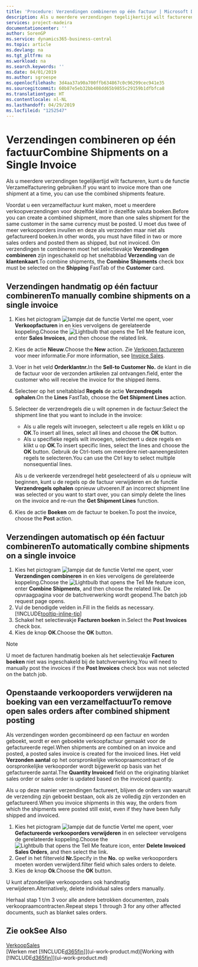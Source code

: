 ```yaml
---
title: 'Procedure: Verzendingen combineren op één factuur | Microsoft Docs'
description: Als u meerdere verzendingen tegelijkertijd wilt factureren, kunt u de functie Verzamelfacturering gebruiken.
services: project-madeira
documentationcenter: ''
author: SorenGP
ms.service: dynamics365-business-central
ms.topic: article
ms.devlang: na
ms.tgt_pltfrm: na
ms.workload: na
ms.search.keywords: ''
ms.date: 04/01/2019
ms.author: sgroespe
ms.openlocfilehash: 3d4aa37a90a700ffb634867c0c96299cec941e35
ms.sourcegitcommit: 60b87e5eb32bb408dd65b9855c29159b1dfbfca8
ms.translationtype: HT
ms.contentlocale: nl-NL
ms.lasthandoff: 04/29/2019
ms.locfileid: "1252547"
---
```

# <a name="combine-shipments-on-a-single-invoice"></a><span data-ttu-id="04bd4-103">Verzendingen combineren op één factuur</span><span class="sxs-lookup"><span data-stu-id="04bd4-103">Combine Shipments on a Single Invoice</span></span>
<span data-ttu-id="04bd4-104">Als u meerdere verzendingen tegelijkertijd wilt factureren, kunt u de functie Verzamelfacturering gebruiken.</span><span class="sxs-lookup"><span data-stu-id="04bd4-104">If you want to invoice more than one shipment at a time, you can use the combined shipments feature.</span></span>  

 <span data-ttu-id="04bd4-105">Voordat u een verzamelfactuur kunt maken, moet u meerdere verkoopverzendingen voor dezelfde klant in dezelfde valuta boeken.</span><span class="sxs-lookup"><span data-stu-id="04bd4-105">Before you can create a combined shipment, more than one sales shipment for the same customer in the same currency must be posted.</span></span> <span data-ttu-id="04bd4-106">U moet dus twee of meer verkooporders invullen en deze als verzonden maar niet als gefactureerd boeken.</span><span class="sxs-lookup"><span data-stu-id="04bd4-106">In other words, you must have filled in two or more sales orders and posted them as shipped, but not invoiced.</span></span> <span data-ttu-id="04bd4-107">Om verzendingen te combineren moet het selectievakje **Verzendingen combineren** zijn ingeschakeld op het sneltabblad **Verzending** van de **klantenkaart**.</span><span class="sxs-lookup"><span data-stu-id="04bd4-107">To combine shipments, the **Combine Shipments** check box must be selected on the **Shipping** FastTab of the **Customer** card.</span></span>  

## <a name="to-manually-combine-shipments-on-a-single-invoice"></a><span data-ttu-id="04bd4-108">Verzendingen handmatig op één factuur combineren</span><span class="sxs-lookup"><span data-stu-id="04bd4-108">To manually combine shipments on a single invoice</span></span>  
1. <span data-ttu-id="04bd4-109">Kies het pictogram ![lampje dat de functie Vertel me opent](media/ui-search/search_small.png "Vertel me wat u wilt doen"), voer **Verkoopfacturen** in en kies vervolgens de gerelateerde koppeling.</span><span class="sxs-lookup"><span data-stu-id="04bd4-109">Choose the ![Lightbulb that opens the Tell Me feature](media/ui-search/search_small.png "Tell me what you want to do") icon, enter **Sales Invoices**, and then choose the related link.</span></span>  
2. <span data-ttu-id="04bd4-110">Kies de actie **Nieuw**.</span><span class="sxs-lookup"><span data-stu-id="04bd4-110">Choose the **New** action.</span></span> <span data-ttu-id="04bd4-111">Zie [Verkopen factureren](sales-how-invoice-sales.md) voor meer informatie.</span><span class="sxs-lookup"><span data-stu-id="04bd4-111">For more information, see [Invoice Sales](sales-how-invoice-sales.md).</span></span>
3. <span data-ttu-id="04bd4-112">Voer in het veld **Orderklantnr.**</span><span class="sxs-lookup"><span data-stu-id="04bd4-112">In the **Sell-to Customer No.**</span></span> <span data-ttu-id="04bd4-113">de klant in die de factuur voor de verzonden artikelen zal ontvangen.</span><span class="sxs-lookup"><span data-stu-id="04bd4-113">field, enter the customer who will receive the invoice for the shipped items.</span></span>  
4. <span data-ttu-id="04bd4-114">Selecteer op het sneltabblad **Regels** de actie **Verzendregels ophalen**.</span><span class="sxs-lookup"><span data-stu-id="04bd4-114">On the **Lines** FastTab, choose the **Get Shipment Lines** action.</span></span>  
5. <span data-ttu-id="04bd4-115">Selecteer de verzendregels die u wilt opnemen in de factuur:</span><span class="sxs-lookup"><span data-stu-id="04bd4-115">Select the shipment line that you want to include in the invoice:</span></span>  

    - <span data-ttu-id="04bd4-116">Als u alle regels wilt invoegen, selecteert u alle regels en klikt u op **OK**.</span><span class="sxs-lookup"><span data-stu-id="04bd4-116">To insert all lines, select all lines and choose the **OK** button.</span></span>  
    - <span data-ttu-id="04bd4-117">Als u specifieke regels wilt invoegen, selecteert u deze regels en klikt u op **OK**.</span><span class="sxs-lookup"><span data-stu-id="04bd4-117">To insert specific lines, select the lines and choose the **OK** button.</span></span> <span data-ttu-id="04bd4-118">Gebruik de Ctrl-toets om meerdere niet-aaneengesloten regels te selecteren.</span><span class="sxs-lookup"><span data-stu-id="04bd4-118">You can use the Ctrl key to select multiple nonsequential lines.</span></span>  

    <span data-ttu-id="04bd4-119">Als u de verkeerde verzendregel hebt geselecteerd of als u opnieuw wilt beginnen, kunt u de regels op de factuur verwijderen en de functie **Verzendregels ophalen** opnieuw uitvoeren.</span><span class="sxs-lookup"><span data-stu-id="04bd4-119">If an incorrect shipment line was selected or you want to start over, you can simply delete the lines on the invoice and re-run the **Get Shipment Lines** function.</span></span>  
7. <span data-ttu-id="04bd4-120">Kies de actie **Boeken** om de factuur te boeken.</span><span class="sxs-lookup"><span data-stu-id="04bd4-120">To post the invoice, choose the **Post** action.</span></span>  

## <a name="to-automatically-combine-shipments-on-a-single-invoice"></a><span data-ttu-id="04bd4-121">Verzendingen automatisch op één factuur combineren</span><span class="sxs-lookup"><span data-stu-id="04bd4-121">To automatically combine shipments on a single invoice</span></span>  
1. <span data-ttu-id="04bd4-122">Kies het pictogram ![lampje dat de functie Vertel me opent](media/ui-search/search_small.png "Vertel me wat u wilt doen"), voer **Verzendingen combineren** in en kies vervolgens de gerelateerde koppeling.</span><span class="sxs-lookup"><span data-stu-id="04bd4-122">Choose the ![Lightbulb that opens the Tell Me feature](media/ui-search/search_small.png "Tell me what you want to do") icon, enter **Combine Shipments**, and then choose the related link.</span></span> <span data-ttu-id="04bd4-123">De opvraagpagina voor de batchverwerking wordt geopend.</span><span class="sxs-lookup"><span data-stu-id="04bd4-123">The batch job request page opens.</span></span>  
2. <span data-ttu-id="04bd4-124">Vul de benodigde velden in.</span><span class="sxs-lookup"><span data-stu-id="04bd4-124">Fill in the fields as necessary.</span></span> [!INCLUDE[tooltip-inline-tip](includes/tooltip-inline-tip_md.md)]
3. <span data-ttu-id="04bd4-125">Schakel het selectievakje **Facturen boeken** in.</span><span class="sxs-lookup"><span data-stu-id="04bd4-125">Select the **Post Invoices** check box.</span></span>  
4.  <span data-ttu-id="04bd4-126">Kies de knop **OK**.</span><span class="sxs-lookup"><span data-stu-id="04bd4-126">Choose the **OK** button.</span></span>  

> [!NOTE]  
>  <span data-ttu-id="04bd4-127">U moet de facturen handmatig boeken als het selectievakje **Facturen boeken** niet was ingeschakeld bij de batchverwerking.</span><span class="sxs-lookup"><span data-stu-id="04bd4-127">You will need to manually post the invoices if the **Post Invoices** check box was not selected on the batch job.</span></span>  

## <a name="to-remove-open-sales-orders-after-combined-shipment-posting"></a><span data-ttu-id="04bd4-128">Openstaande verkooporders verwijderen na boeking van een verzamelfactuur</span><span class="sxs-lookup"><span data-stu-id="04bd4-128">To remove open sales orders after combined shipment posting</span></span> 
<span data-ttu-id="04bd4-129">Als verzendingen worden gecombineerd op een factuur en worden geboekt, wordt er een geboekte verkoopfactuur gemaakt voor de gefactureerde regel.</span><span class="sxs-lookup"><span data-stu-id="04bd4-129">When shipments are combined on an invoice and posted, a posted sales invoice is created for the invoiced lines.</span></span> <span data-ttu-id="04bd4-130">Het veld **Verzonden aantal** op het oorspronkelijke verkoopraamcontract of de oorspronkelijke verkooporder wordt bijgewerkt op basis van het gefactureerde aantal.</span><span class="sxs-lookup"><span data-stu-id="04bd4-130">The **Quantity Invoiced** field on the originating blanket sales order or sales order is updated based on the invoiced quantity.</span></span>  

<span data-ttu-id="04bd4-131">Als u op deze manier verzendingen factureert, blijven de orders van waaruit de verzending zijn geboekt bestaan, ook als ze volledig zijn verzonden en gefactureerd.</span><span class="sxs-lookup"><span data-stu-id="04bd4-131">When you invoice shipments in this way, the orders from which the shipments were posted still exist, even if they have been fully shipped and invoiced.</span></span>   

1. <span data-ttu-id="04bd4-132">Kies het pictogram ![lampje dat de functie Vertel me opent](media/ui-search/search_small.png "Vertel me wat u wilt doen"), voer **Gefactureerde verkooporders verwijderen** in en selecteer vervolgens de gerelateerde koppeling.</span><span class="sxs-lookup"><span data-stu-id="04bd4-132">Choose the ![Lightbulb that opens the Tell Me feature](media/ui-search/search_small.png "Tell me what you want to do") icon, enter **Delete Invoiced Sales Orders**, and then select the link.</span></span>  
2. <span data-ttu-id="04bd4-133">Geef in het filterveld **Nr.**</span><span class="sxs-lookup"><span data-stu-id="04bd4-133">Specify in the **No.**</span></span> <span data-ttu-id="04bd4-134">op welke verkooporders moeten worden verwijderd.</span><span class="sxs-lookup"><span data-stu-id="04bd4-134">filter field which sales orders to delete.</span></span>  
3. <span data-ttu-id="04bd4-135">Kies de knop **Ok**.</span><span class="sxs-lookup"><span data-stu-id="04bd4-135">Choose the **OK** button.</span></span>  

<span data-ttu-id="04bd4-136">U kunt afzonderlijke verkooporders ook handmatig verwijderen.</span><span class="sxs-lookup"><span data-stu-id="04bd4-136">Alternatively, delete individual sales orders manually.</span></span>  

<span data-ttu-id="04bd4-137">Herhaal stap 1 t/m 3 voor alle andere betrokken documenten, zoals verkoopraamcontracten.</span><span class="sxs-lookup"><span data-stu-id="04bd4-137">Repeat steps 1 through 3 for any other affected documents, such as blanket sales orders.</span></span>

## <a name="see-also"></a><span data-ttu-id="04bd4-138">Zie ook</span><span class="sxs-lookup"><span data-stu-id="04bd4-138">See Also</span></span>  
[<span data-ttu-id="04bd4-139">Verkoop</span><span class="sxs-lookup"><span data-stu-id="04bd4-139">Sales</span></span>](sales-manage-sales.md)  
<span data-ttu-id="04bd4-140">[Werken met [!INCLUDE[d365fin](includes/d365fin_md.md)]](ui-work-product.md)</span><span class="sxs-lookup"><span data-stu-id="04bd4-140">[Working with [!INCLUDE[d365fin](includes/d365fin_md.md)]](ui-work-product.md)</span></span>
